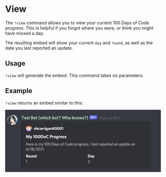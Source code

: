 # View

The `!view` command allows you to view your current 100 Days of Code progress. This is helpful if you forgot where you were, or think you might have missed a day.

The resulting embed will show your current `day` and `round`, as well as the date you last reported an update.

## Usage

`!view` will generate the embed. This command takes no parameters.

## Example

`!view` returns an embed similar to this:

![Image depicting the embed generated by the view command](../img/view.png)
